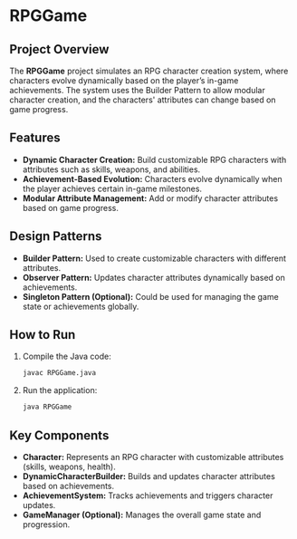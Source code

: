 # RPGGame

## Project Overview
The **RPGGame** project simulates an RPG character creation system, where characters evolve dynamically based on the player’s in-game achievements. The system uses the Builder Pattern to allow modular character creation, and the characters' attributes can change based on game progress.

## Features
- **Dynamic Character Creation:** Build customizable RPG characters with attributes such as skills, weapons, and abilities.
- **Achievement-Based Evolution:** Characters evolve dynamically when the player achieves certain in-game milestones.
- **Modular Attribute Management:** Add or modify character attributes based on game progress.

## Design Patterns
- **Builder Pattern:** Used to create customizable characters with different attributes.
- **Observer Pattern:** Updates character attributes dynamically based on achievements.
- **Singleton Pattern (Optional):** Could be used for managing the game state or achievements globally.

## How to Run
1. Compile the Java code:
    ```bash
    javac RPGGame.java
    ```
2. Run the application:
    ```bash
    java RPGGame
    ```

## Key Components
- **Character:** Represents an RPG character with customizable attributes (skills, weapons, health).
- **DynamicCharacterBuilder:** Builds and updates character attributes based on achievements.
- **AchievementSystem:** Tracks achievements and triggers character updates.
- **GameManager (Optional):** Manages the overall game state and progression.
